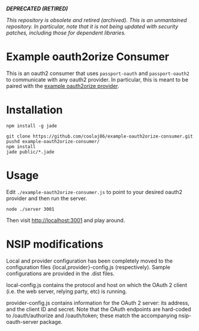 ***DEPRECATED (RETIRED)***

*This repository is obsolete and retired (archived). This is an unmantained repository. In particular, note that it is not being updated with security patches, including those for dependent libraries.*




Example oauth2orize Consumer
===

This is an oauth2 consumer that uses `passport-oauth` and `passport-oauth2`
to communicate with any oauth2 provider.
In particular, this is meant to be paired with the
[example oauth2orize provider](https://github.com/jaredhanson/oauth2orize/tree/master/examples/all-grants).

Installation
===

    npm install -g jade

    git clone https://github.com/coolaj86/example-oauth2orize-consumer.git
    pushd example-oauth2orize-consumer/
    npm install
    jade public/*.jade

Usage
===

Edit `./example-oauth2orize-consumer.js` to point to your desired oauth2 provider and then run the server.

    node ./server 3001

Then visit <http://localhost:3001> and play around.

NSIP modifications
===

Local and provider configuration has been completely moved to the configuration
files {local,provider}-config.js (respectively). Sample configurations are
provided in the .dist files.

local-config.js contains the protocol and host on which the OAuth 2 client
(i.e. the web server, relying party, etc) is running.

provider-config.js contains information for the OAuth 2 server: its address,
and the client ID and secret. Note that the OAuth endpoints are hard-coded to
/oauth/authorize and /oauth/token; these match the accompanying
nsip-oauth-server package.

